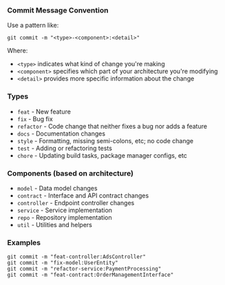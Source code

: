 ### Commit Message Convention

Use a pattern like:

```
git commit -m "<type>-<component>:<detail>"
```

Where:

- `<type>` indicates what kind of change you're making
- `<component>` specifies which part of your architecture you're modifying
- `<detail>` provides more specific information about the change

### Types

- `feat` - New feature
- `fix` - Bug fix
- `refactor` - Code change that neither fixes a bug nor adds a feature
- `docs` - Documentation changes
- `style` - Formatting, missing semi-colons, etc; no code change
- `test` - Adding or refactoring tests
- `chore` - Updating build tasks, package manager configs, etc

### Components (based on  architecture)

- `model` - Data model changes
- `contract` - Interface and API contract changes
- `controller` - Endpoint controller changes
- `service` - Service implementation
- `repo` - Repository implementation
- `util` - Utilities and helpers

### Examples

```
git commit -m "feat-controller:AdsController"
git commit -m "fix-model:UserEntity"
git commit -m "refactor-service:PaymentProcessing"
git commit -m "feat-contract:OrderManagementInterface"
```
